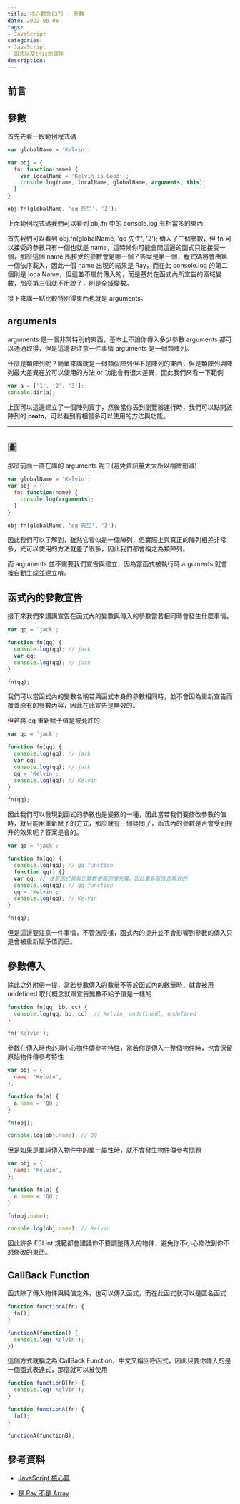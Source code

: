 ```yaml
---
title: 核心觀念(37) - 參數 
date: 2022-08-06
tags:
- JavaScript
categories:
- JavaScript
- 函式以及this的運作
description:
---
```


## 前言


## 參數

首先先看一段範例程式碼

```javascript
var globalName = 'Kelvin';

var obj = {
  fn: function(name) {
    var localName = 'Kelvin is Good!';
    console.log(name, localName, globalName, arguments, this);
  }
}

obj.fn(globalName, 'qq 先生', '2');

```

上面範例程式碼我們可以看到 obj.fn 中的 console.log 有相當多的東西

首先我們可以看到 obj.fn(globalName, 'qq 先生', '2'); 傳入了三個參數，但 fn 可以接受的參數只有一個也就是 name，這時候你可能會問這邊的函式只能接受一個，那麼這個 name 所接受的參數會是哪一個？答案是第一個，程式碼將會由第一個依序載入，因此一個 name 出現的結果是 Ray，而在此 console.log 的第二個則是 localName，但這並不屬於傳入的，而是基於在函式內所宣告的區域變數，那麼第三個就不用說了，則是全域變數。

接下來講一點比較特別得東西也就是 arguments。

## arguments
arguments 是一個非常特別的東西，基本上不論你傳入多少參數 arguments 都可以通通取得，但是這邊要注意一件事情 arguments 是一個類陣列。

什麼是類陣列呢？簡單來講就是一個類似陣列但不是陣列的東西，但是類陣列與陣列最大差異在於可以使用的方法 or 功能會有很大差異，因此我們來看一下範例


```javascript
var a = ['1', '2', '3'];
console.dir(a);
```
上面可以這邊建立了一個陣列實字，然後當你丟到瀏覽器運行時，我們可以點開該陣列的 __proto__，可以看到有相當多可以使用的方法與功能。

---
圖
---
那麼前面一直在講的 arguments 呢？(避免資訊量太大所以稍微刪減)


```javascript
var globalName = 'Kelvin';
var obj = {
  fn: function(name) {
    console.log(arguments);
  }
}

obj.fn(globalName, 'qq 先生', '2');

```

因此我們可以了解到，雖然它看似是一個陣列，但實際上與真正的陣列相差非常多，光可以使用的方法就差了很多，因此我們都會稱之為類陣列。

而 arguments 並不需要我們宣告與建立，因為當函式被執行時 arguments 就會被自動生成並建立唷。

## 函式內的參數宣告
接下來我們來講講宣告在函式內的變數與傳入的參數當若相同時會發生什麼事情。

```javascript
var qq = 'jack';

function fn(qq) {
  console.log(qq); // jack
  var qq;
  console.log(qq); // jack
}

fn(qq);

```

我們可以當函式內的變數名稱若與函式本身的參數相同時，並不會因為重新宣告而覆蓋原有的參數內容，因此在此宣告是無效的。

但若將 qq 重新賦予值是被允許的


```javascript
var qq = 'jack';

function fn(qq) {
  console.log(qq); // jack
  var qq;
  console.log(qq); // jack
  qq = 'Kelvin';
  console.log(qq); // Kelvin
}

fn(qq);

```

因此我們可以發現到函式的參數也是變數的一種，因此當若我們要修改參數的值時，就只能用重新賦予的方式，那麼就有一個疑問了，函式內的參數是否會受到提升的效果呢？答案是會的。



```javascript
var qq = 'jack';

function fn(qq) {
  console.log(qq); // qq function
  function qq() {}
  var qq; // 注意函式具有比變數更高的優先權，因此重新宣告是無效的
  console.log(qq); // qq function
  qq = 'Kelvin';
  console.log(qq); // Kelvin
}

fn(qq);

```
但是這邊要注意一件事情，不管怎麼樣，函式內的提升並不會影響到參數的傳入只是會被重新賦予值而已。

## 參數傳入
除此之外附帶一提，當若參數傳入的數量不等於函式內的數量時，就會被用 undefined 取代概念就跟宣告變數不給予值是一樣的



```javascript
function fn(qq, bb, cc) {
  console.log(qq, bb, cc); // Kelvin, undefinedl, undefined
}

fn('Kelvin');

```
參數在傳入時也必須小心物件傳參考特性，當若你是傳入一整個物件時，也會保留原始物件傳參考特性

```javascript
var obj = {
  name: 'Kelvin',
};

function fn(a) {
  a.name = 'QQ';
}

fn(obj);

console.log(obj.name); // QQ

```
但是如果是單純傳入物件中的單一屬性時，就不會發生物件傳參考問題

```javascript
var obj = {
  name: 'Kelvin',
};

function fn(a) {
  a.name = 'QQ';
}

fn(obj.name);

console.log(obj.name); // Kelvin

```
因此許多 ESLint 規範都會建議你不要調整傳入的物件，避免你不小心修改到你不想修改的東西。

## CallBack Function
函式除了傳入物件與純值之外，也可以傳入函式，而在此函式就可以是匿名函式

```javascript
function functionA(fn) {
  fn();
}

functionA(function() {
  console.log('Kelvin');
})

```

這個方式就稱之為 CallBack Function，中文又稱回呼函式，因此只要你傳入的是一個函式表達式，那麼就可以被使用
```javascript
function functionB(fn) {
  console.log('Kelvin');
}

function functionA(fn) {
  fn();
}

functionA(functionB);

```


## 參考資料
- [JavaScript 核心篇](https://www.hexschool.com/courses/js-core.html)

- [是 Ray 不是 Array](https://israynotarray.com/javascript/20201114/2937743008/)